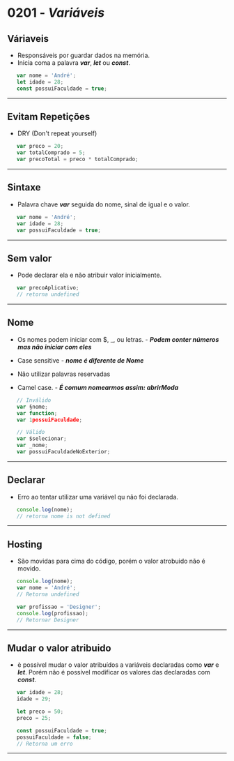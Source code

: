 # 0201 - *Variáveis*

## Váriaveis

* Responsáveis por guardar dados na memória.
* Inicia coma a palavra ***var***, ***let*** ou ***const***.

~~~javascript
   var nome = 'André';
   let idade = 28;
   const possuiFaculdade = true;
~~~

___

## Evitam Repetições

* DRY (Don't repeat yourself)

~~~javascript
   var preco = 20;
   var totalComprado = 5;
   var precoTotal = preco * totalComprado;
~~~

___

## Sintaxe

* Palavra chave ***var*** seguida do nome, sinal de igual e o valor.

~~~javascript
   var nome = 'André';
   var idade = 28;
   var possuiFaculdade = true;
~~~

___

## Sem valor

* Pode declarar ela e não atribuir valor inicialmente.

~~~javascript
   var precoAplicativo;
   // retorna undefined
~~~

___

## Nome

* Os nomes podem iniciar com $, _, ou letras. - ***Podem conter números mas não iniciar com eles***

* Case sensitive - ***nome é diferente de Nome***

* Não utilizar palavras reservadas

* Camel case. - ***É comum nomearmos assim: abrirModa***

~~~javascript
   // Inválido
   var §nome;
   var function;
   var 1possuiFaculdade;

   // Válido
   var $selecionar;
   var _nome;
   var possuiFaculdadeNoExterior;
~~~

___

## Declarar

* Erro ao tentar utilizar uma variável qu não foi declarada.

~~~javascript
   console.log(nome);
   // retorna nome is not defined
~~~

___

## Hosting

* São movidas para cima do código, porém o valor atrobuido não é movido.

~~~javascript
   console.log(nome);
   var nome = 'André';
   // Retorna undefined

   var profissao = 'Designer';
   console.log(profissao);
   // Retornar Designer
~~~

___

## Mudar o valor atribuido

* è possível mudar o valor atribuídos a variáveis declaradas como ***var*** e ***let***. Porém não é possível modificar os valores das declaradas com ***const***.

~~~javascript
   var idade = 28;
   idade = 29;

   let preco = 50;
   preco = 25;

   const possuiFaculdade = true;
   possuiFaculdade = false;
   // Retorna um erro
~~~

___
